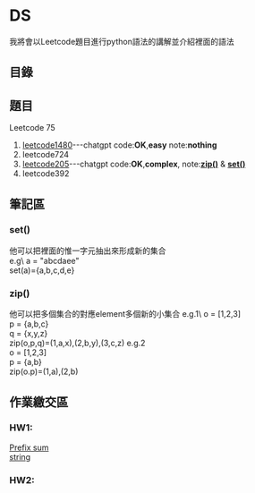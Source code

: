 # DS

我將會以Leetcode題目進行python語法的講解並介紹裡面的語法
## 目錄
## 題目
Leetcode 75
1. [leetcode1480](https://youtu.be/rvw0IztUh7I)---chatgpt code:**OK**,**easy** note:**nothing**
2. leetcode724
3. [leetcode205](https://youtu.be/JoULDV7ixro)---chatgpt code:**OK**,**complex**, note:[**zip()**](https://github.com/SAStommy/DS/edit/main/README.md#zip()) & [**set()**](https://github.com/SAStommy/DS/edit/main/README.md#set())
4. leetcode392
## 筆記區
### set()
他可以把裡面的惟一字元抽出來形成新的集合\
e.g\ 
a = "abcdaee"\
set(a)={a,b,c,d,e}
### zip()
他可以把多個集合的對應element多個新的小集合
e.g.1\ 
o = [1,2,3]\
p = {a,b,c}\
q = {x,y,z}\
zip(o,p,q)=(1,a,x),(2,b,y),(3,c,z)
e.g.2\
o = [1,2,3]\
p = {a,b}\
zip(o.p)=(1,a),(2,b)
## 作業繳交區
### HW1:
[Prefix sum](https://youtu.be/rvw0IztUh7I)\
[string](https://youtu.be/JoULDV7ixro)
### HW2:
